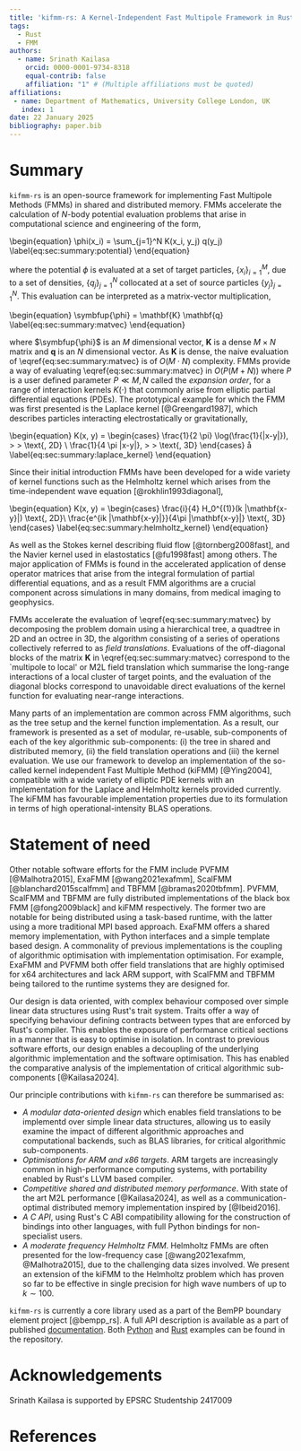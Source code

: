 ```yaml
---
title: 'kifmm-rs: A Kernel-Independent Fast Multipole Framework in Rust'
tags:
  - Rust
  - FMM
authors:
  - name: Srinath Kailasa
    orcid: 0000-0001-9734-8318
    equal-contrib: false
    affiliation: "1" # (Multiple affiliations must be quoted)
affiliations:
 - name: Department of Mathematics, University College London, UK
   index: 1
date: 22 January 2025
bibliography: paper.bib
---
```


# Summary

`kifmm-rs` is an open-source framework for implementing Fast Multipole Methods (FMMs) in shared and distributed memory. FMMs accelerate the calculation of $N$-body potential evaluation problems that arise in computational science and engineering of the form,

\begin{equation}
    \phi(x_i) = \sum_{j=1}^N K(x_i, y_j) q(y_j)
    \label{eq:sec:summary:potential}
\end{equation}

where the potential $\phi$ is evaluated at a set of target particles, $\{x_i\}_{i=1}^M$, due to a set of densities, $\{ q_j \}_{j=1}^N$ collocated at a set of source particles $\{y_j\}_{j=1}^N$. This evaluation can be interpreted as a matrix-vector multiplication,

\begin{equation}
    \symbfup{\phi} = \mathbf{K} \mathbf{q}
    \label{eq:sec:summary:matvec}
\end{equation}

where $\symbfup{\phi}$ is an $M$ dimensional vector, $\mathbf{K}$ is a dense $M \times N$ matrix and $\mathbf{q}$ is an $N$ dimensional vector. As $\mathbf{K}$ is dense, the naive evaluation of \eqref{eq:sec:summary:matvec} is of $O(M \cdot N)$ complexity. FMMs provide a way of evaluating \eqref{eq:sec:summary:matvec} in $O(P(M+N))$ where $P$ is a user defined parameter $P \ll M, N$ called the _expansion order_, for a range of interaction kernels $K(\cdot)$ that commonly arise from elliptic partial differential equations (PDEs). The prototypical example for which the FMM was first presented is the Laplace kernel [@Greengard1987], which describes particles interacting electrostatically or gravitationally,

\begin{equation}
    K(x, y) = \begin{cases}
	\frac{1}{2 \pi} \log(\frac{1}{\|x-y\|}),  \> \> \text{, 2D} \\
	\frac{1}{4 \pi \|x-y\|}, \> \> \text{, 3D}
    \end{cases}
å    \label{eq:sec:summary:laplace_kernel}
\end{equation}

Since their initial introduction FMMs have been developed for a wide variety of kernel functions such as the Helmholtz kernel which arises from the time-independent wave equation [@rokhlin1993diagonal],

\begin{equation}
    K(x, y) = \begin{cases}
      \frac{i}{4} H_0^{(1)}(k |\mathbf{x-y}|)  \text{, 2D}\\
        \frac{e^{ik |\mathbf{x-y}|}}{4\pi |\mathbf{x-y}|}  \text{, 3D}
  \end{cases}
  \label{eq:sec:summary:helmholtz_kernel}
\end{equation}

As well as the Stokes kernel describing fluid flow [@tornberg2008fast], and the Navier kernel used in elastostatics [@fu1998fast] among others. The major application of FMMs is found in the accelerated application of dense operator matrices that arise from the integral formulation of partial differential equations, and as a result FMM algorithms are a crucial component across simulations in many domains, from medical imaging to geophysics.

FMMs accelerate the evaluation of \eqref{eq:sec:summary:matvec} by decomposing the problem domain using a hierarchical tree, a quadtree in 2D and an octree in 3D, the algorithm consisting of a series of operations collectively referred to as _field translations_. Evaluations of the off-diagonal blocks of the matrix $\mathbf{K}$ in \eqref{eq:sec:summary:matvec} correspond to the `multipole to local' or M2L field translation which summarise the long-range interactions of a local cluster of target points, and the evaluation of the diagonal blocks correspond to unavoidable direct evaluations of the kernel function for evaluating near-range interactions.

Many parts of an implementation are common across FMM algorithms, such as the tree setup and the kernel function implementation. As a result, our framework is presented as a set of modular, re-usable, sub-components of each of the key algorithmic sub-components: (i) the tree in shared and distributed memory, (ii) the field translation operations and (iii) the kernel evaluation. We use our framework to develop an implementation of the so-called kernel independent Fast Multiple Method (kiFMM) [@Ying2004], compatible with a wide variety of elliptic PDE kernels with an implementation for the Laplace and Helmholtz kernels provided currently. The kiFMM has favourable implementation properties due to its formulation in terms of high operational-intensity BLAS operations.

# Statement of need

Other notable software efforts for the FMM include PVFMM [@Malhotra2015], ExaFMM [@wang2021exafmm], ScalFMM [@blanchard2015scalfmm] and TBFMM [@bramas2020tbfmm]. PVFMM, ScalFMM and TBFMM are fully distributed implementations of the black box FMM [@fong2009black] and kiFMM respectively. The former two are notable for being distributed using a task-based runtime, with the latter using a more traditional MPI based approach. ExaFMM offers a shared memory implementation, with Python interfaces and a simple template based design. A commonality of previous implementations is the coupling of algorithmic optimisation with implementation optimisation. For example, ExaFMM and PVFMM both offer field translations that are highly optimised for x64 architectures and lack ARM support, with ScalFMM and TBFMM being tailored to the runtime systems they are designed for.

Our design is data oriented, with complex behaviour composed over simple linear data structures using Rust's trait system. Traits offer a way of specifying behaviour defining contracts between types that are enforced by Rust's compiler. This enables the exposure of performance critical sections in a manner that is easy to optimise in isolation. In contrast to previous software efforts, our design enables a decoupling of the underlying algorithmic implementation and the software optimisation. This has enabled the comparative analysis of the implementation of critical algorithmic sub-components [@Kailasa2024].

Our principle contributions with `kifmm-rs` can therefore be summarised as:

- _A modular data-oriented design_ which enables field translations to be implementd over simple linear data structures, allowing us to easily examine the impact of different algorithmic approaches and computational backends, such as BLAS libraries, for critical algorithmic sub-components.
- _Optimisations for ARM and x86 targets_. ARM targets are increasingly common in high-performance computing systems, with portability enabled by Rust's LLVM based compiler.
- _Competitive shared and distributed memory performance_. With state of the art M2L performance [@Kailasa2024], as well as a communication-optimal distributed memory implementation inspired by [@Ibeid2016].
- _A C API_, using Rust's C ABI compatibility allowing for the construction of bindings into other languages, with full Python bindings for non-specialist users.
- _A moderate frequency Helmholtz FMM_. Helmholtz FMMs are often presented for the low-frequency case [@wang2021exafmm, @Malhotra2015], due to the challenging data sizes involved. We present an extension of the kiFMM to the Helmholtz problem which has proven so far to be effective in single precision for high wave numbers of up to $k \sim 100$.

`kifmm-rs` is currently a core library used as a part of the BemPP boundary element project [@bempp_rs]. A full API description is available as a part of published [documentation](https://bempp.github.io/kifmm/kifmm/index.html). Both [Python](https://github.com/bempp/kifmm/tree/main/kifmm/python/examples) and [Rust](https://github.com/bempp/kifmm/tree/main/kifmm/examples) examples can be found in the repository.

# Acknowledgements

Srinath Kailasa is supported by EPSRC Studentship 2417009

# References